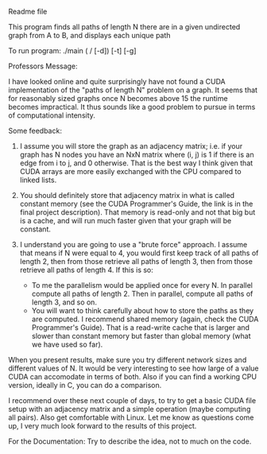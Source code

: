 Readme file

This program finds all paths of length N there are in a given undirected graph from A to B, and displays each unique path

To run program:
./main (<number of nodes> <number of paths>  / [-d]) [-t] [-g]

Professors Message:

I have looked online and quite surprisingly have not found a CUDA implementation of the "paths of length N" problem on a graph.  It seems that for reasonably sized graphs once N becomes above 15 the runtime becomes impractical.  It thus sounds like a good problem to pursue in terms of computational intensity.

Some feedback:
1. I assume you will store the graph as an adjacency matrix; i.e. if your graph has N nodes you have an NxN matrix where (i, j) is 1 if there is an edge from i to j, and 0 otherwise.  That is the best way I think given that CUDA arrays are more easily exchanged with the CPU compared to linked lists.

2. You should definitely store that adjacency matrix in what is called constant memory (see the CUDA Programmer's Guide, the link is in the final project description).  That memory is read-only and not that big but is a cache, and will run much faster given that your graph will be constant.

3. I understand you are going to use a "brute force" approach.  I assume that means if N were equal to 4, you would first keep track of all paths of length 2, then from those retrieve all paths of length 3, then from those retrieve all paths of length 4.  If this is so:
   - To me the parallelism would be applied once for every N.  In parallel compute all paths of length 2.  Then in parallel, compute all paths of length 3, and so on.
   - You will want to think carefully about how to store the paths as they are computed.  I recommend shared memory (again, check the CUDA Programmer's Guide).  That is a read-write cache that is larger and slower than constant memory but faster than global memory (what we have used so far).

When you present results, make sure you try different network sizes and different values of N.  It would be very interesting to see how large of a value CUDA can accomodate in terms of both.  Also if you can find a working CPU version, ideally in C, you can do a comparison.

I recommend over these next couple of days, to try to get a basic CUDA file setup with an adjacency matrix and a simple operation (maybe computing all pairs).  Also get comfortable with Linux.  Let me know as questions come up, I very much look forward to the results of this project.

For the Documentation:
Try to describe the idea, not to much on the code.
